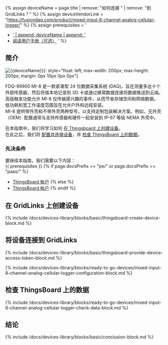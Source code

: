 {% assign deviceName = page.title | remove: "如何连接 " | remove: "到 GridLinks？" %}
{% assign deviceVendorLink = "https://fusiondaq.com/product/mixed-input-8-channel-analog-cellular-logger/" %} 
{% assign prerequisites = '
- <a href="' | append: deviceVendorLink | append: '" target="_blank">' | append: deviceName | append: '</a>
- [阅读用户手册（可选）](https://fusiondaq.com/wp-content/uploads/2023/01/LTEdaq_OperatingManual-1.pdf)
'
 %}

## 简介

![{{deviceName}}](/images/devices-library/{{page.deviceImageFileName}}){: style="float: left; max-width: 200px; max-height: 200px; margin: 0px 10px 0px 0px"}

FDQ-99900 MI-8 是一款紧凑型 24 位数据采集系统 (DAQ)，旨在测量多达十个外部传感器，然后将值本地记录到 SD 卡或通过蜂窝数据连接将数据推送到云端。  
高级触发功能允许 MI-8 仅传输感兴趣的事件，从而节省存储空间和网络数据。  
低功耗和宽工作温度范围旨在允许户外和远程安装。  
MI-8 提供带外壳和不带外壳两种型号，以支持定制包装解决方案。例如，无外壳（OEM）配置通常与支持传感器和硬件一起安装到 IP-67 等级 NEMA 外壳中。  

在本指南中，我们将学习如何 [在 Thingsboard 上创建设备](#create-device-on-thingsboard)。  
在此之后，我们将 [配置并连接设备](#connect-device-to-thingsboard)，并 [检查 ThingsBoard 上的数据](#check-data-on-thingsboard)。  

### 先决条件

要继续本指南，我们需要以下内容：  
{{ prerequisites }}
{% if page.docsPrefix == "pe/" or page.docsPrefix == "paas/" %}
- [ThingsBoard 帐户](https://thingsboard.cloud)
{% else %}
- [ThingsBoard 帐户](https://demo.thingsboard.io)
{% endif %}

## 在 GridLinks 上创建设备

{% include /docs/devices-library/blocks/basic/thingsboard-create-device-block.md %}

## 将设备连接到 GridLinks

{% include /docs/devices-library/blocks/basic/thingsboard-provide-device-access-token-block.md %}

{% include /docs/devices-library/blocks/ready-to-go-devices/mixed-input-8-channel-analog-cellular-logger-configuration-block.md %}

## 检查 ThingsBoard 上的数据

{% include /docs/devices-library/blocks/ready-to-go-devices/mixed-input-8-channel-analog-cellular-logger-check-data-block.md %}

## 结论

{% include /docs/devices-library/blocks/basic/conclusion-block.md %}